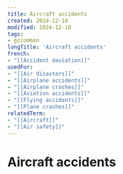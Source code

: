```yaml
---
title: Aircraft accidents
created: 2024-12-18
modified: 2024-12-18
tags:
- gccommon
longTitle: 'Aircraft accidents'
french:
- "[[Accident daviation]]"
usedFor:
- "[[Air disasters]]"
- "[[Airplane accidents]]"
- "[[Airplane crashes]]"
- "[[Aviation accidents]]"
- "[[Flying accidents]]"
- "[[Plane crashes]]"
relatedTerm:
- "[[Aircraft]]"
- "[[Air safety]]"
---
```

# Aircraft accidents
